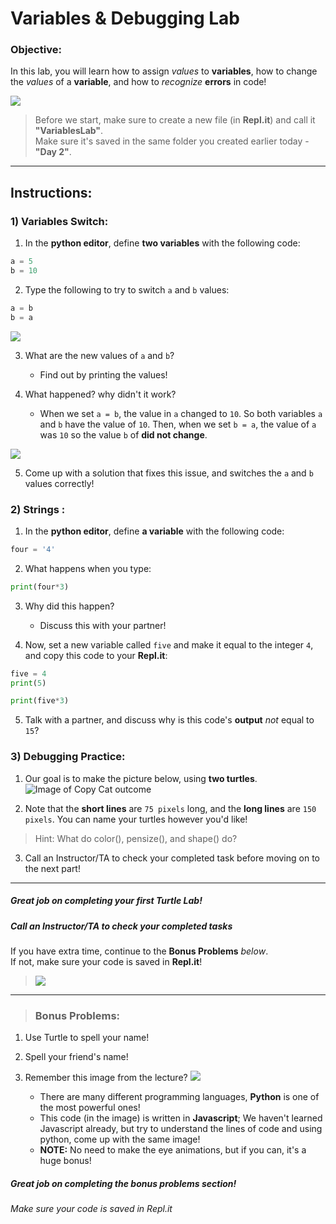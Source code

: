 # Variables & Debugging Lab

### Objective: 
In this lab, you will learn how to assign *values* to **variables**, how to change the *values* of a **variable**, and how to *recognize* **errors** in code!




[![](https://gotvantage.com/wp-content/uploads/2017/09/abtest.gif)]()



> Before we start, make sure to create a new file (in **Repl.it**) and call it **"VariablesLab"**.  
> Make sure it's saved in the same folder you created earlier today - **"Day 2"**.

---

## Instructions:

### 1) Variables Switch: 
1. In the **python editor**, define **two variables** with the following code:  
```python
a = 5
b = 10
```

2. Type the following to try to switch `a` and `b` values:
```python
a = b
b = a
```
[![](https://lh3.googleusercontent.com/GPGDnk2B09wllDTMf5kxDmxqNaI-oyYYtVeCNRQI93bNaUXrkZYSJVlMN_gqKZgtfQy-9EGZ6Y4Nl_Z7Zb4TLsFnRi6Fkn82WIhQc_3HNV527AQ3o8-6sgQqJiGeDLFdIAbphqM)]()

3. What are the new values of `a` and `b`? 
    - Find out by printing the values!
    
4. What happened? why didn't it work?
    - When we set `a = b`, the value in `a` changed to `10`. So both variables `a` and `b` have the value of `10`. Then, when we set `b = a`, the value of `a` was `10` so the value `b` of **did not change**.

[![](https://lh6.googleusercontent.com/8_InDsh4L5c_np1x4e7zq5lA7YAzzQaV8AMrOL_aYsuKGssuODuCCur2KUHcgpA7AOIu7kaGl1pLN0p34KCqUi9mV5fPLYoBv9HYPhyrvsQKo3cm-pCHrs0yxC3_XaQPRSej0K0)]()

5. Come up with a solution that fixes this issue, and switches the `a` and `b` values correctly!


### 2) Strings : 
1. In the **python editor**, define **a variable** with the following code:  
```python
four = '4'
```

2. What happens when you type:
```python
print(four*3)
```
3. Why did this happen?
    - Discuss this with your partner!

4. Now, set a new variable called `five` and make it equal to the integer `4`, and copy this code to your **Repl.it**:
```python
five = 4
print(5)

print(five*3)
```

5. Talk with a partner, and discuss why is this code's **output** *not* equal to `15`? 
   

### 3) Debugging Practice: 
1. Our goal is to make the picture below, using **two turtles**.
![Image of Copy Cat outcome](https://lh4.googleusercontent.com/ykhbjCdVwh8eHFxlphI9prJbFpNiLn9luPZicTQwI7NBs9b7baNsj9sPBFdihEFmyZPqpqS6RDS7a84yrISyCCSNcnWA7_j_OtO26bLVqBhg7qnGCYOeJCdY19CAFIGhNcYt1E8)

2. Note that the **short lines** are `75 pixels` long, and the **long lines** are `150 pixels`. You can name your turtles however you'd like!

> Hint: What do color(), pensize(), and shape() do?

3. Call an Instructor/TA to check your completed task before moving on to the next part!

---
##### Great job on completing your first Turtle Lab!
##### Call an Instructor/TA to check your completed tasks
 

If you have extra time, continue to the **Bonus Problems** *below*.  
If not, make sure your code is saved in **Repl.it**!


> [![](https://www.vivaxsolutions.com/images/turtle-11.gif)]()




---
> ### Bonus Problems:

1. Use Turtle to spell your name!

1. Spell your friend's name!

1. Remember this image from the lecture? 
[![](https://lh4.googleusercontent.com/GPfF_OuZ4soVCwKDxBTBP5gX-m3-fKVxA31TcyGcSu_3M9fzFFLoGmoznudFVHM74VyVP6GT-Cb2gNXa9_V24hu2alIci1_TtamKgEQiZ8gm-tsa1vpgMHKRGyP657m8el4wQhACMw)]()
    - There are many different programming languages, **Python** is one of the most powerful ones!
    - This code (in the image) is written in **Javascript**; We haven't learned Javascript already, but try to understand the lines of code and using python, come up with the same image!
    - **NOTE:** No need to make the eye animations, but if you can, it's a huge bonus!

##### Great job on completing the bonus problems section!  
###### Make sure your code is saved in Repl.it
